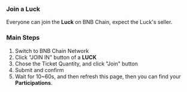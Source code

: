 ### **Join a Luck**
Everyone can join the **Luck** on BNB Chain, expect the Luck's seller.

### **Main Steps**
1. Switch to BNB Chain Network
2. Click "JOIN IN" button of a **LUCK**
3. Chose the Ticket Quantity, and click "Join" button
4. Submit and confirm
5. Wait for 10~60s, and then refresh this page, then you can find your **Participations**.